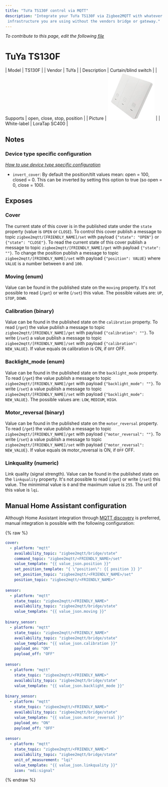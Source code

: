 ```yaml
---
title: "TuYa TS130F control via MQTT"
description: "Integrate your TuYa TS130F via Zigbee2MQTT with whatever smart home
 infrastructure you are using without the vendors bridge or gateway."
---
```


*To contribute to this page, edit the following
[file](https://github.com/Koenkk/zigbee2mqtt.io/blob/master/docs/devices/TS130F.md)*

# TuYa TS130F

| Model | TS130F  |
| Vendor  | TuYa  |
| Description | Curtain/blind switch |
| Supports | open, close, stop, position |
| Picture | ![TuYa TS130F](../images/devices/TS130F.jpg) |
| White-label | LoraTap SC400 |

## Notes

### Device type specific configuration
*[How to use device type specific configuration](../information/configuration.md)*

* `invert_cover`: By default the position/tilt values mean: open = 100, closed = 0. This can be inverted by setting this option to true (so open = 0, close = 100).



## Exposes
### Cover 
The current state of this cover is in the published state under the `state` property (value is `OPEN` or `CLOSE`).
To control this cover publish a message to topic `zigbee2mqtt/[FRIENDLY_NAME]/set` with payload `{"state": "OPEN"}` or `{"state": "CLOSE"}`.
To read the current state of this cover publish a message to topic `zigbee2mqtt/[FRIENDLY_NAME]/get` with payload `{"state": ""}`.
To change the position publish a message to topic `zigbee2mqtt/[FRIENDLY_NAME]/set` with payload `{"position": VALUE}` where `VALUE` is a number between `0` and `100`.

### Moving (enum)
Value can be found in the published state on the `moving` property.
It's not possible to read (`/get`) or write (`/set`) this value.
The possible values are: `UP`, `STOP`, `DOWN`.

### Calibration (binary)
Value can be found in the published state on the `calibration` property.
To read (`/get`) the value publish a message to topic `zigbee2mqtt/[FRIENDLY_NAME]/get` with payload `{"calibration": ""}`.
To write (`/set`) a value publish a message to topic `zigbee2mqtt/[FRIENDLY_NAME]/set` with payload `{"calibration": NEW_VALUE}`.
If value equals `ON` calibration is ON, if `OFF` OFF.

### Backlight_mode (enum)
Value can be found in the published state on the `backlight_mode` property.
To read (`/get`) the value publish a message to topic `zigbee2mqtt/[FRIENDLY_NAME]/get` with payload `{"backlight_mode": ""}`.
To write (`/set`) a value publish a message to topic `zigbee2mqtt/[FRIENDLY_NAME]/set` with payload `{"backlight_mode": NEW_VALUE}`.
The possible values are: `LOW`, `MEDIUM`, `HIGH`.

### Motor_reversal (binary)
Value can be found in the published state on the `motor_reversal` property.
To read (`/get`) the value publish a message to topic `zigbee2mqtt/[FRIENDLY_NAME]/get` with payload `{"motor_reversal": ""}`.
To write (`/set`) a value publish a message to topic `zigbee2mqtt/[FRIENDLY_NAME]/set` with payload `{"motor_reversal": NEW_VALUE}`.
If value equals `ON` motor_reversal is ON, if `OFF` OFF.

### Linkquality (numeric)
Link quality (signal strength).
Value can be found in the published state on the `linkquality` property.
It's not possible to read (`/get`) or write (`/set`) this value.
The minimimal value is `0` and the maximum value is `255`.
The unit of this value is `lqi`.

## Manual Home Assistant configuration
Although Home Assistant integration through [MQTT discovery](../integration/home_assistant) is preferred,
manual integration is possible with the following configuration:


{% raw %}
```yaml
cover:
  - platform: "mqtt"
    availability_topic: "zigbee2mqtt/bridge/state"
    command_topic: "zigbee2mqtt/<FRIENDLY_NAME>/set"
    value_template: "{{ value_json.position }}"
    set_position_template: "{ \"position\": {{ position }} }"
    set_position_topic: "zigbee2mqtt/<FRIENDLY_NAME>/set"
    position_topic: "zigbee2mqtt/<FRIENDLY_NAME>"

sensor:
  - platform: "mqtt"
    state_topic: "zigbee2mqtt/<FRIENDLY_NAME>"
    availability_topic: "zigbee2mqtt/bridge/state"
    value_template: "{{ value_json.moving }}"

binary_sensor:
  - platform: "mqtt"
    state_topic: "zigbee2mqtt/<FRIENDLY_NAME>"
    availability_topic: "zigbee2mqtt/bridge/state"
    value_template: "{{ value_json.calibration }}"
    payload_on: "ON"
    payload_off: "OFF"

sensor:
  - platform: "mqtt"
    state_topic: "zigbee2mqtt/<FRIENDLY_NAME>"
    availability_topic: "zigbee2mqtt/bridge/state"
    value_template: "{{ value_json.backlight_mode }}"

binary_sensor:
  - platform: "mqtt"
    state_topic: "zigbee2mqtt/<FRIENDLY_NAME>"
    availability_topic: "zigbee2mqtt/bridge/state"
    value_template: "{{ value_json.motor_reversal }}"
    payload_on: "ON"
    payload_off: "OFF"

sensor:
  - platform: "mqtt"
    state_topic: "zigbee2mqtt/<FRIENDLY_NAME>"
    availability_topic: "zigbee2mqtt/bridge/state"
    unit_of_measurement: "lqi"
    value_template: "{{ value_json.linkquality }}"
    icon: "mdi:signal"
```
{% endraw %}



